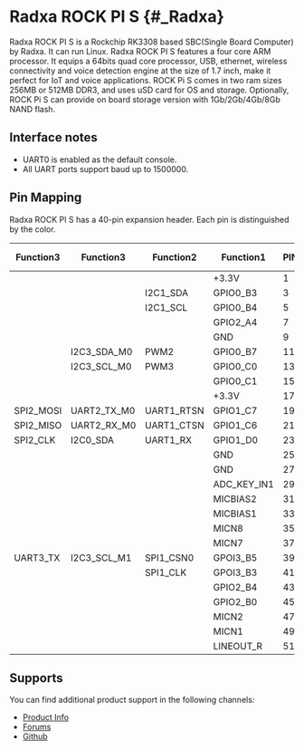 Radxa ROCK PI S {#_Radxa}
===============

Radxa ROCK PI S is a Rockchip RK3308 based SBC(Single Board Computer) by Radxa. It can run Linux. Radxa ROCK PI S features a four core ARM processor. It equips a 64bits quad core processor, USB, ethernet, wireless connectivity and voice detection engine at the size of 1.7 inch, make it perfect for IoT and voice applications. ROCK Pi S comes in two ram sizes 256MB or 512MB DDR3, and uses uSD card for OS and storage. Optionally, ROCK Pi S can provide on board storage version with 1Gb/2Gb/4Gb/8Gb NAND flash.

Interface notes
---------------

- UART0 is enabled as the default console.
- All UART ports support baud up to 1500000.

Pin Mapping
-----------

Radxa ROCK PI S has a 40-pin expansion header. Each pin is distinguished by the color.

|    Function3|   Function3|       Function2|    Function1|  PIN  |  PIN  |  Fun-ction1|        Function2|    Function3|    Function4|
|-------------|------------|----------------|-------------|:------|------:|------------|-----------------|-------------|-------------|
|             |            |                | +3.3V       |   1   |   2   |      +5.0V |                 |             |             |
|             |            | I2C1_SDA       | GPIO0_B3    |   3   |   4   |      +5.0V |                 |             |             |
|             |            | I2C1_SCL       | GPIO0_B4    |   5   |   6   |        GND |                 |             |             |
|             |            |                | GPIO2_A4    |   7   |   8   |   GPIO2_A1 |        UART0_TX |   SPI0_MOSI |             |
|             |            |                | GND         |   9   |   10  |   GPIO2_A0 |        UART0_RX |   SPI0_MISO |             |
|             | I2C3_SDA_M0| PWM2           | GPIO0_B7    |   11  |   12  |   GPIO2_A5 |                 |             |             |
|             | I2C3_SCL_M0| PWM3           | GPIO0_C0    |   13  |   14  |        GND |                 |             |             |
|             |            |                | GPIO0_C1    |   15  |   16  |   GPIO2_B2 |                 |             |             |
|             |            |                | +3.3V       |   17  |   18  |   GPIO2_B1 |                 |             |             |
| SPI2_MOSI   | UART2_TX_M0| UART1_RTSN     | GPIO1_C7    |   19  |   20  |        GND |                 |             |             |
| SPI2_MISO   | UART2_RX_M0| UART1_CTSN     | GPIO1_C6    |   21  |   22  |   GPIO2_A7 |                 |             |             |
| SPI2_CLK    | I2C0_SDA   | UART1_RX       | GPIO1_D0    |   23  |   24  |   GPIO1_D1 |        UART1_TX |    I2C0_SCL |   SPI2_CSN0 |
|             |            |                | GND         |   25  |   26  |    ADC_IN0 |                 |             |             |
|             |            |                | GND         |   27  |   28  |   GPIO2_B5 |                 |             |             |
|             |            |                | ADC_KEY_IN1 |   29  |   30  |   GPIO2_B6 |                 |             |             |
|             |            |                | MICBIAS2    |   31  |   32  |   GPIO2_B7 |                 |             |             |
|             |            |                | MICBIAS1    |   33  |   34  |   GPIO2_C0 |                 |             |             |
|             |            |                | MICN8       |   35  |   36  |      MCIP8 |                 |             |             |
|             |            |                | MICN7       |   37  |   38  |      MCIP7 |                 |             |             |
| UART3_TX    | I2C3_SCL_M1| SPI1_CSN0      | GPOI3_B5    |   39  |   40  |   GPOI3_B4 |       SPI1_MOSI | I2C3_SDA_M1 |    UART3_RX |
|             |            | SPI1_CLK       | GPOI3_B3    |   41  |   42  |   GPOI3_B2 |       SPI1_MISO |             |             |
|             |            |                | GPIO2_B4    |   43  |   44  |   GPIO2_B3 |                 |             |             |
|             |            |                | GPIO2_B0    |   45  |   46  |   GPIO2_A6 |                 |             |             |
|             |            |                | MICN2       |   47  |   48  |     MCIP2  |                 |             |             |
|             |            |                | MICN1       |   49  |   50  |     MCIP1  |                 |             |             |
|             |            |                | LINEOUT_R   |   51  |   52  |  LINEOUT_L |                 |             |             |

Supports
--------

You can find additional product support in the following channels:

- [Product Info](https://docs.radxa.com/en/rockpis)
- [Forums](https://forum.radxa.com/c/rockpiS)
- [Github](https://github.com/radxa)
